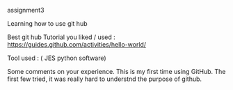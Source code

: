 assignment3

Learning how to use git hub

Best git hub Tutorial you liked / used : <https://guides.github.com/activities/hello-world/>

Tool used :  ( JES python software)

Some comments on your experience.
This is my first time using GitHub. The first few tried, it was really hard to understnd the purpose of github. 
